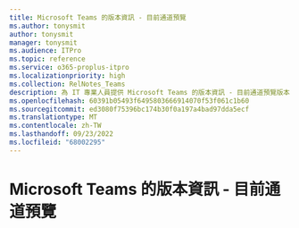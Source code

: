 ```yaml
---
title: Microsoft Teams 的版本資訊 - 目前通道預覽
ms.author: tonysmit
author: tonysmit
manager: tonysmit
ms.audience: ITPro
ms.topic: reference
ms.service: o365-proplus-itpro
ms.localizationpriority: high
ms.collection: RelNotes_Teams
description: 為 IT 專業人員提供 Microsoft Teams 的版本資訊 - 目前通道預覽版本
ms.openlocfilehash: 60391b05493f6495803666914070f53f061c1b60
ms.sourcegitcommit: ed3080f75396bc174b30f0a197a4bad97dda5ecf
ms.translationtype: MT
ms.contentlocale: zh-TW
ms.lasthandoff: 09/23/2022
ms.locfileid: "68002295"
---
```

# <a name="release-notes-for-microsoft-teams---current-channel-preview"></a>Microsoft Teams 的版本資訊 - 目前通道預覽